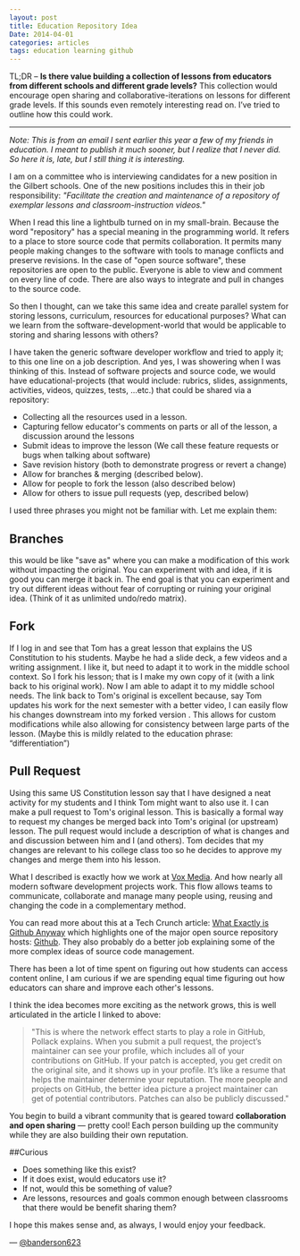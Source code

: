```yaml
---
layout: post
title: Education Repository Idea
Date: 2014-04-01
categories: articles
tags: education learning github
---
```


TL;DR – **Is there value building a collection of lessons from educators from different schools and different grade levels?** This collection would encourage open sharing and collaborative-iterations on lessons for different grade levels. If this sounds even remotely interesting read on. I’ve tried to outline how this could work.

---
_Note: This is from an email I sent earlier this year a few of my friends in education. I meant to publish it much sooner, but I realize that I never did. So here it is, late, but I still thing it is interesting._

I am on a committee who is interviewing candidates for a new position in the Gilbert schools. One of the new positions includes this in their job responsibility: _"Facilitate the creation and maintenance of a repository of exemplar lessons and classroom-instruction videos."_

When I read this line a lightbulb turned on in my small-brain. Because the word "repository" has a special meaning in the programming world. It refers to a place to store source code that permits collaboration. It permits many people making changes to the software with tools to manage conflicts and preserve revisions. In the case of "open source software", these repositories are open to the public. Everyone is able to view and comment on every line of code. There are also ways to integrate and pull in changes to the source code.

So then I thought, can we take this same idea and create parallel system for storing lessons, curriculum, resources for educational purposes? What can we learn from the software-development-world that would be applicable to storing and sharing lessons with others?

I have taken the generic software developer workflow and tried to apply it; to this one line on a job description. And yes, I was showering when I was thinking of this. Instead of software projects and source code, we would have educational-projects (that would include: rubrics, slides, assignments, activities, videos, quizzes, tests, ...etc.) that could be shared via a repository:

* Collecting all the resources used in a lesson.
* Capturing fellow educator's comments on parts or all of the lesson, a discussion around the lessons
* Submit ideas to improve the lesson (We call these feature requests or bugs when talking about software)
* Save revision history (both to demonstrate progress or revert a change)
* Allow for branches & merging (described below).
* Allow for people to fork the lesson (also described below)
* Allow for others to issue pull requests (yep, described below)

I used three phrases you might not be familiar with. Let me explain them:

## Branches
this would be like "save as" where you can make a modification of this work without impacting the original. You can experiment with and idea, if it is good you can merge it back in. The end goal is that you can experiment and try out different ideas without fear of corrupting or ruining your original idea. (Think of it as unlimited undo/redo matrix).

## Fork
If I log in and see that Tom has a great lesson that explains the US Constitution to his students. Maybe he had a slide deck, a few videos and a writing assignment. I like it, but need to adapt it to work in the middle school context. So I fork his lesson; that is I make my own copy of it (with a link back to his original work). Now I am able to adapt it to my middle school needs. The link back to Tom's original is excellent because, say Tom updates his work for the next semester with a better video, I can easily flow his changes downstream into my forked version . This allows for custom modifications while also allowing for consistency between large parts of the lesson. (Maybe this is mildly related to the education phrase: “differentiation”)

## Pull Request
Using this same US Constitution lesson say that I have designed a neat activity for my students and I think Tom might want to also use it. I can make a  pull request to Tom's original lesson. This is basically a formal way to request my changes be merged back into Tom's original (or upstream) lesson. The pull request would include a description of what is changes and and discussion between him and I (and others). Tom decides that my changes are relevant to his college class too so he decides to approve my changes and merge them into his lesson.

What I described is exactly how we work at [Vox Media](http://voxmedia.com). And how nearly all modern software development projects work. This flow allows teams to communicate, collaborate and manage many people using, reusing and changing the code in a complementary method.

You can read more about this at a Tech Crunch article: [What Exactly is Github Anyway](http://techcrunch.com/2012/07/14/what-exactly-is-github-anyway/) which highlights one of the major open source repository hosts: [Github](http://github.com). They also probably do a better job explaining some of the more complex ideas of source code management.

There has been a lot of time spent on figuring out how students can access content online, I am curious if we are spending equal time figuring out how educators can share and improve each other's lessons.

I think the idea becomes more exciting as the network grows, this is well articulated in the article I linked to above:

> "This is where the network effect starts to play a role in GitHub, Pollack explains. When you submit a pull request, the project’s maintainer can see your profile, which includes all of your contributions on GitHub. If your patch is accepted, you get credit on the original site, and it shows up in your profile. It’s like a resume that helps the maintainer determine your reputation. The more people and projects on GitHub, the better idea picture a project maintainer can get of potential contributors. Patches can also be publicly discussed."

You begin to build a vibrant community that is geared toward **collaboration and open sharing** &mdash; pretty cool! Each person building up the community while they are also building their own reputation.

##Curious

* Does something like this exist?
* If it does exist, would educators use it?
* If not, would this be something of value?
* Are lessons, resources and goals common enough between classrooms that there would be benefit sharing them?

I hope this makes sense and, as always, I would enjoy your feedback.

&mdash; [@banderson623](http://twitter.com/banderson623)